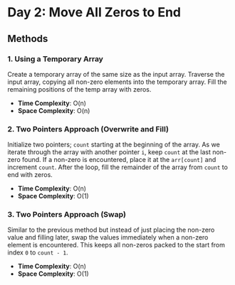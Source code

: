 
# Day 2: Move All Zeros to End

## Methods

### 1. Using a Temporary Array

Create a temporary array of the same size as the input array. Traverse the input array, copying all non-zero elements into the temporary array. Fill the remaining positions of the temp array with zeros.

-   **Time Complexity**: O(n)
-   **Space Complexity**: O(n)

### 2. Two Pointers Approach (Overwrite and Fill)

Initialize two pointers; `count` starting at the beginning of the array. As we iterate through the array with another pointer `i`, keep `count` at the last non-zero found. If a non-zero is encountered, place it at the `arr[count]` and increment `count`. After the loop, fill the remainder of the array from `count` to end with zeros.

-   **Time Complexity**: O(n)
-   **Space Complexity**: O(1)

### 3. Two Pointers Approach (Swap)

Similar to the previous method but instead of just placing the non-zero value and filling later, swap the values immediately when a non-zero element is encountered. This keeps all non-zeros packed to the start from index `0` to `count - 1`.

-   **Time Complexity**: O(n)
-   **Space Complexity**: O(1)
